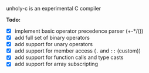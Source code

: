 unholy-c is an experimental C compiler

**Todo:**
- [x] implement basic operator precedence parser (+-*/())
- [x] add full set of binary operators
- [x] add support for unary operators
- [x] add support for member access (`.` and `::` (custom))
- [x] add support for function calls and type casts
- [x] add support for array subscripting

